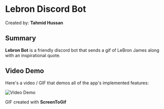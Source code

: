 <!-- (This is a comment) INSTRUCTIONS: Go through this page and fill out any **bolded** entries with their correct values.-->

# Lebron Discord Bot

Created by: **Tahmid Hussan**

## Summary

**Lebron Bot** is a friendly discord bot that sends a gif of LeBron James along with an inspirational quote.  

## Video Demo

Here's a video / GIF that demos all of the app's implemented features:

<img src='https://i.imgur.com/a02OaAB.gif' title='Video Demo' width='' alt='Video Demo' />

GIF created with **ScreenToGif**

<!-- Recommended tools:
- [Kap](https://getkap.co/) for macOS
- [ScreenToGif](https://www.screentogif.com/) for Windows
- [peek](https://github.com/phw/peek) for Linux. -->

